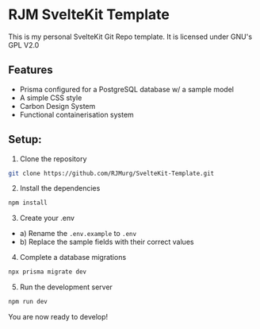 # RJM SvelteKit Template

This is my personal SvelteKit Git Repo template. It is licensed under GNU's GPL V2.0

## Features

- Prisma configured for a PostgreSQL database w/ a sample model
- A simple CSS style
- Carbon Design System
- Functional containerisation system

## Setup:

1. Clone the repository

```bash
git clone https://github.com/RJMurg/SvelteKit-Template.git
```

2. Install the dependencies

```bash
npm install
```

3. Create your .env

- a) Rename the `.env.example` to `.env`
- b) Replace the sample fields with their correct values

4. Complete a database migrations

```bash
npx prisma migrate dev
```

5. Run the development server

```bash
npm run dev
```

You are now ready to develop!
